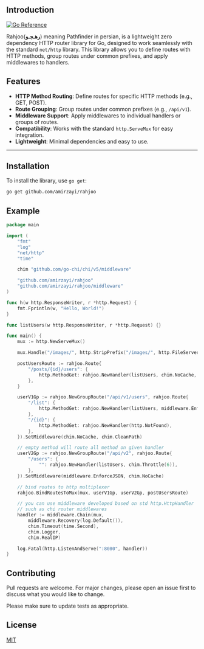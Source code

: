 ## Introduction

[![Go Reference](https://pkg.go.dev/badge/github.com/amirzayi/rahjoo.svg)](https://pkg.go.dev/github.com/amirzayi/rahjoo)

Rahjoo(**رهـجـو**) meaning Pathfinder in persian, is a lightweight zero dependency HTTP router library for Go, designed to work seamlessly with the standard `net/http` library. This library allows you to define routes with HTTP methods, group routes under common prefixes, and apply middlewares to handlers.

## Features

- **HTTP Method Routing**: Define routes for specific HTTP methods (e.g., GET, POST).
- **Route Grouping**: Group routes under common prefixes (e.g., `/api/v1`).
- **Middleware Support**: Apply middlewares to individual handlers or groups of routes.
- **Compatibility**: Works with the standard `http.ServeMux` for easy integration.
- **Lightweight**: Minimal dependencies and easy to use.

---

## Installation

To install the library, use `go get`:

```bash
go get github.com/amirzayi/rahjoo
```

## Example

```go
package main

import (
	"fmt"
	"log"
	"net/http"
	"time"

	chim "github.com/go-chi/chi/v5/middleware"

	"github.com/amirzayi/rahjoo"
	"github.com/amirzayi/rahjoo/middleware"
)

func h(w http.ResponseWriter, r *http.Request) {
	fmt.Fprintln(w, "Hello, World!")
}

func listUsers(w http.ResponseWriter, r *http.Request) {}

func main() {
	mux := http.NewServeMux()

	mux.Handle("/images/", http.StripPrefix("/images/", http.FileServer(http.Dir("./images"))))

	postUsersRoute := rahjoo.Route{
		"/posts/{id}/users": {
			http.MethodGet: rahjoo.NewHandler(listUsers, chim.NoCache, chim.RequestID),
		},
	}

	userV1Gp := rahjoo.NewGroupRoute("/api/v1/users", rahjoo.Route{
		"/list": {
			http.MethodGet: rahjoo.NewHandler(listUsers, middleware.EnforceJSON),
		},
		"/{id}": {
			http.MethodGet: rahjoo.NewHandler(http.NotFound),
		},
	}).SetMiddleware(chim.NoCache, chim.CleanPath)

	// empty method will route all method on given handler
	userV2Gp := rahjoo.NewGroupRoute("/api/v2", rahjoo.Route{
		"/users": {
			"": rahjoo.NewHandler(listUsers, chim.Throttle(6)),
		},
	}).SetMiddleware(middleware.EnforceJSON, chim.NoCache)

	// bind routes to http multiplexer
	rahjoo.BindRoutesToMux(mux, userV1Gp, userV2Gp, postUsersRoute)

	// you can use middleware developed based on std http.HttpHandler
	// such as chi router middlewares
	handler := middleware.Chain(mux,
		middleware.Recovery(log.Default()),
		chim.Timeout(time.Second),
		chim.Logger,
		chim.RealIP)

	log.Fatal(http.ListenAndServe(":8080", handler))
}

```

## Contributing

Pull requests are welcome. For major changes, please open an issue first
to discuss what you would like to change.

Please make sure to update tests as appropriate.

## License

[MIT](https://choosealicense.com/licenses/mit/)
